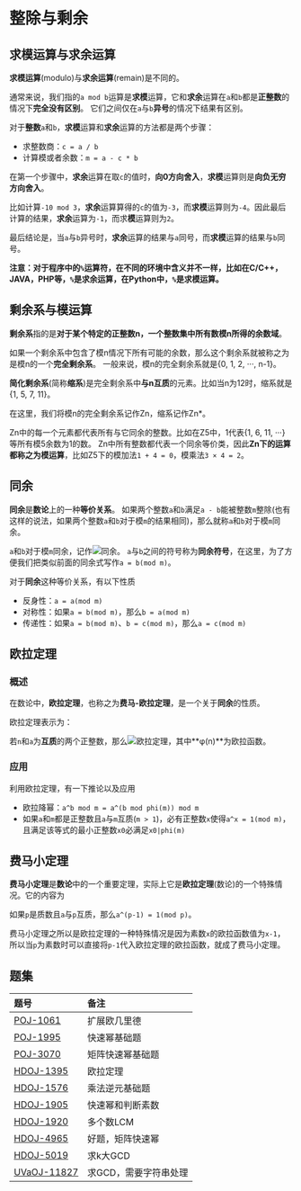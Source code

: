 # 整除与剩余

## 求模运算与求余运算

**求模运算**(modulo)与**求余运算**(remain)是不同的。

通常来说，我们指的`a mod b`运算是**求模**运算，它和**求余**运算在`a`和`b`都是**正整数**的情况下**完全没有区别**。
它们之间仅在`a`与`b`**异号**的情况下结果有区别。

对于**整数**`a`和`b`，**求模**运算和**求余**运算的方法都是两个步骤：

* 求整数商：`c = a / b`
* 计算模或者余数：`m = a - c * b`

在第一个步骤中，**求余**运算在取`c`的值时，**向0方向舍入**，**求模**运算则是**向负无穷方向舍入**。

比如计算`-10 mod 3`，**求余**运算算得的`c`的值为`-3`，而**求模**运算则为`-4`。因此最后计算的结果，**求余**运算为`-1`，而求**模**运算则为`2`。

最后结论是，当`a`与`b`异号时，**求余**运算的结果与`a`同号，而**求模**运算的结果与`b`同号。

**注意：对于程序中的`%`运算符，在不同的环境中含义并不一样，比如在C/C++，JAVA，PHP等，`%`是求余运算，在Python中，`%`是求模运算。**

## 剩余系与模运算

**剩余系**指的是**对于某个特定的正整数n，一个整数集中所有数模n所得的余数域**。

如果一个剩余系中包含了模n情况下所有可能的余数，那么这个剩余系就被称之为是模n的一个**完全剩余系**。
一般来说，模n的完全剩余系就是{0, 1, 2, ···, n-1}。

**简化剩余系**(简称**缩系**)是完全剩余系中**与n互质**的元素。比如当n为12时，缩系就是{1, 5, 7, 11}。

在这里，我们将模n的完全剩余系记作Zn，缩系记作Zn*。

Zn中的每一个元素都代表所有与它同余的整数。比如在Z5中，1代表{1, 6, 11, ···}等所有模5余数为1的数。
Zn中所有整数都代表一个同余等价类，因此**Zn下的运算都称之为模运算**，比如Z5下的模加法`1 + 4 = 0`，模乘法`3 × 4 = 2`。

## 同余

**同余**是**数论**上的一种**等价关系**。
如果两个整数`a`和`b`满足`a - b`能被整数`m`整除(也有这样的说法，如果两个整数`a`和`b`对于模`m`的结果相同)，那么就称`a`和`b`对于模`m`同余。

`a`和`b`对于模`m`同余，记作![同余](http://7rfk4x.com1.z0.glb.clouddn.com/congruence_modulo.png)。
`a`与`b`之间的符号称为**同余符号**，在这里，为了方便我们把类似前面的同余式写作`a = b(mod m)`。

对于**同余**这种等价关系，有以下性质

* 反身性：`a = a(mod m)`
* 对称性：如果`a = b(mod m)`，那么`b = a(mod m)`
* 传递性：如果`a = b(mod m)`、`b = c(mod m)`，那么`a = c(mod m)`

## 欧拉定理

### 概述

在数论中，**欧拉定理**，也称之为**费马-欧拉定理**，是一个关于**同余**的性质。

欧拉定理表示为：

若`n`和`a`为**互质**的两个正整数，那么![欧拉定理](http://7rfk4x.com1.z0.glb.clouddn.com/Euler_Theorem.jpg)，其中**φ(n)**为欧拉函数。

### 应用

利用欧拉定理，有一下推论以及应用

* 欧拉降幂：`a^b mod m = a^(b mod phi(m)) mod m`
* 如果`a`和`m`都是正整数且`a`与`m`互质(`m > 1`)，必有正整数`x`使得`a^x = 1(mod m)`，且满足该等式的最小正整数`x0`必满足`x0|phi(m)`

## 费马小定理

**费马小定理**是**数论**中的一个重要定理，实际上它是**欧拉定理**(数论)的一个特殊情况。它的内容为

如果`p`是质数且`a`与`p`互质，那么`a^(p-1) = 1(mod p)`。

费马小定理之所以是欧拉定理的一种特殊情况是因为素数`x`的欧拉函数值为`x-1`，所以当`p`为素数时可以直接将`p-1`代入欧拉定理的欧拉函数，就成了费马小定理。

## 题集

|题号                   |备注                               |
|:----------------------|:----------------------------------|
|[POJ-1061][PKU1061]    |扩展欧几里德                       |
|[POJ-1995][PKU1995]    |快速幂基础题                       |
|[POJ-3070][PKU3070]    |矩阵快速幂基础题                   |
|[HDOJ-1395][HDU1395]   |欧拉定理                           |
|[HDOJ-1576][HDU1576]   |乘法逆元基础题                     |
|[HDOJ-1905][HDU1905]   |快速幂和判断素数                   |
|[HDOJ-1920][HDU1920]   |多个数LCM                          |
|[HDOJ-4965][HDU4965]   |好题，矩阵快速幂                   |
|[HDOJ-5019][HDU5019]   |求k大GCD                           |
|[UVaOJ-11827][UVa11827]|求GCD，需要字符串处理              |

[PKU1061]:http://poj.org/problem?id=1061
[PKU1995]:http://poj.org/problem?id=1995
[PKU3070]:http://poj.org/problem?id=3070
[HDU1395]:http://acm.hdu.edu.cn/showproblem.php?pid=1395
[HDU1576]:http://acm.hdu.edu.cn/showproblem.php?pid=1576
[HDU1905]:http://acm.hdu.edu.cn/showproblem.php?pid=1905
[HDU1920]:http://acm.hdu.edu.cn/showproblem.php?pid=1920
[HDU4965]:http://acm.hdu.edu.cn/showproblem.php?pid=4965
[HDU5019]:http://acm.hdu.edu.cn/showproblem.php?pid=5019
[UVa11827]:http://uva.onlinejudge.org/index.php?option=com_onlinejudge&Itemid=8&page=show_problem&problem=2927
